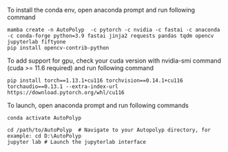 To install the conda env, open anaconda prompt and run following command

    mamba create -n AutoPolyp  -c pytorch -c nvidia -c fastai -c anaconda -c conda-forge python=3.9 fastai jinja2 requests pandas tqdm opencv jupyterlab fiftyone
    pip install opencv-contrib-python

To add support for gpu, check your cuda version with nvidia-smi command (cuda >= 11.6 required) and run following command

    pip install torch==1.13.1+cu116 torchvision==0.14.1+cu116 torchaudio==0.13.1 --extra-index-url https://download.pytorch.org/whl/cu116

To launch, open anaconda prompt and run following commands

    conda activate AutoPolyp 

    cd /path/to/AutoPolyp  # Navigate to your Autopolyp directory, for example: cd D:\AutoPolyp
    jupyter lab # Launch the jupyterlab interface

